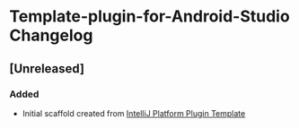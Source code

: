 <!-- Keep a Changelog guide -> https://keepachangelog.com -->

# Template-plugin-for-Android-Studio Changelog

## [Unreleased]
### Added
- Initial scaffold created from [IntelliJ Platform Plugin Template](https://github.com/JetBrains/intellij-platform-plugin-template)
